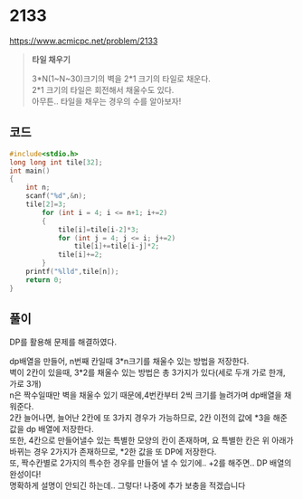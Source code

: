 # 2133
https://www.acmicpc.net/problem/2133
> **<p>타일 채우기</p>**
> 3\*N(1~N~30)크기의 벽을 2\*1 크기의 타일로 채운다.<br>
> 2*1 크기의 타일은 회전해서 채울수도 있다.<br>
> 아무튼.. 타일을 채우는 경우의 수를 알아보자! <br>

## 코드
```c
#include<stdio.h>
long long int tile[32];
int main()
{
    int n;
    scanf("%d",&n);
    tile[2]=3;
        for (int i = 4; i <= n+1; i+=2)
        {
            tile[i]=tile[i-2]*3;
            for (int j = 4; j <= i; j+=2)
                tile[i]+=tile[i-j]*2;
            tile[i]+=2;
        }
    printf("%lld",tile[n]);
    return 0;
}
```

## 풀이
DP를 활용해 문제를 해결하였다.

dp배열을 만들어, n번째 칸일때 3\*n크기를 채울수 있는 방법을 저장한다.<br>
벽이 2칸이 있을때, 3\*2를 채울수 있는 방법은 총 3가지가 있다(세로 두개 가로 한개, 가로 3개)<br>
n은 짝수일때만 벽을 채울수 있기 때문에,4번칸부터 2씩 크기를 늘려가며 dp배열을 채워준다.<br>
2칸 늘어나면, 늘어난 2칸에 또 3가지 경우가 가능하므로, 2칸 이전의 값에 \*3을 해준값을 dp 배열에 저장한다.<br>
또한, 4칸으로 만들어낼수 있는 특별한 모양의 칸이 존재하며, 요 특별한 칸은 위 아래가 바뀌는 경우 2가지가 존재하므로, \*2한 값을 또 DP에 저장한다.<br>
또, 짝수칸별로 2가지의 특수한 경우를 만들어 낼 수 있기에.. +2를 해주면.. DP 배열의 완성이다!<br>
명확하게 설명이 안되긴 하는데.. 그렇다! 나중에 추가 보충을 적겠습니다<br>